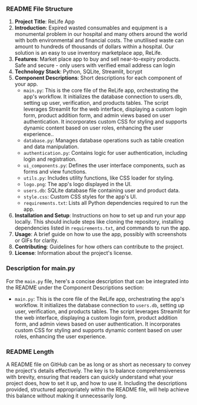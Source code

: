### README File Structure

1. **Project Title**: ReLife App
2. **Introduction**: Expired wasted consumables and equipment is a monumental problem in our hospital and many others around the world with both environmental and financial costs.  The unutilised waste can amount to hundreds of thousands of dollars within a hospital. Our solution is an easy to use inventory marketplace app, ReLife. 
3. **Features**: Market place app to buy and sell near-to-expiry products. Safe and secure - only users with verified email address can login
4. **Technology Stack**: Python, SQLite, Streamlit, bcrypt
5. **Component Descriptions**: Short descriptions for each component of your app.
    - `main.py`: This is the core file of the ReLife app, orchestrating the app's workflow. It initializes the database connection to users.db, setting up user, verification, and products tables. The script leverages Streamlit for the web interface, displaying a custom login form, product addition form, and admin views based on user authentication. It incorporates custom CSS for styling and supports dynamic content based on user roles, enhancing the user experience..
    - `database.py`: Manages database operations such as table creation and data manipulation.
    - `authentication.py`: Contains logic for user authentication, including login and registration.
    - `ui_components.py`: Defines the user interface components, such as forms and view functions.
    - `utils.py`: Includes utility functions, like CSS loader for styling.
    - `logo.png`: The app's logo displayed in the UI.
    - `users.db`: SQLite database file containing user and product data.
    - `style.css`: Custom CSS styles for the app's UI.
    - `requirements.txt`: Lists all Python dependencies required to run the app.
6. **Installation and Setup**: Instructions on how to set up and run your app locally. This should include steps like cloning the repository, installing dependencies listed in `requirements.txt`, and commands to run the app.
7. **Usage**: A brief guide on how to use the app, possibly with screenshots or GIFs for clarity.
8. **Contributing**: Guidelines for how others can contribute to the project.
9. **License**: Information about the project's license.

### Description for main.py

For the `main.py` file, here's a concise description that can be integrated into the README under the Component Descriptions section:

- `main.py`: This is the core file of the ReLife app, orchestrating the app's workflow. It initializes the database connection to `users.db`, setting up user, verification, and products tables. The script leverages Streamlit for the web interface, displaying a custom login form, product addition form, and admin views based on user authentication. It incorporates custom CSS for styling and supports dynamic content based on user roles, enhancing the user experience.

### README Length

A README file on GitHub can be as long or as short as necessary to convey the project's details effectively. The key is to balance comprehensiveness with brevity, ensuring that readers can quickly understand what your project does, how to set it up, and how to use it. Including the descriptions provided, structured appropriately within the README file, will help achieve this balance without making it unnecessarily long.
